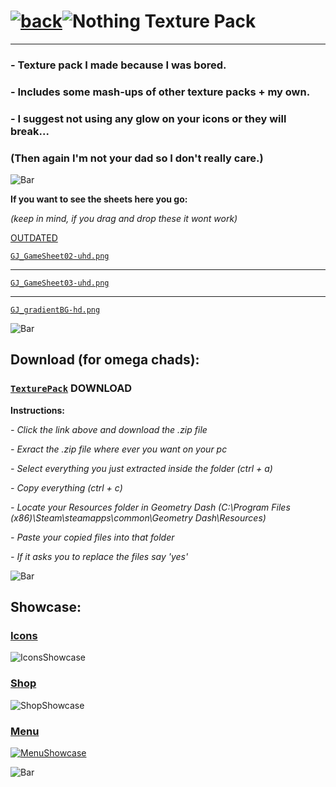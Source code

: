 # [![back](https://cdn.discordapp.com/emojis/887168885747511396?size=32)](https://dxrpy.github.io/Dxrpys-Garbage-Website)![`Nothing`](https://cdn.discordapp.com/attachments/584355797366997002/889386862916014090/nothing.png) Texture Pack
---

### - Texture pack I made because I was bored.
### - Includes some mash-ups of other texture packs + my own.
### - I suggest not using any glow on your icons or they will break...
### (Then again I'm not your dad so I don't really care.)

![`Bar`](https://cdn.discordapp.com/attachments/584355797366997002/889006586406772746/4M7IWwP.png)

**If you want to see the sheets here you go:**

*(keep in mind, if you drag and drop these it wont work)*

<ins>OUTDATED</ins>

[`GJ_GameSheet02-uhd.png`](https://cdn.discordapp.com/attachments/584355797366997002/888748003324739584/GJ_GameSheet02-uhd.png)

---

[`GJ_GameSheet03-uhd.png`](https://i.imgur.com/yRIvPDK.png)

---

[`GJ_gradientBG-hd.png`](https://cdn.discordapp.com/attachments/584355797366997002/888751059940564992/GJ_gradientBG-hd.png)

![`Bar`](https://cdn.discordapp.com/attachments/584355797366997002/889006586406772746/4M7IWwP.png)

## Download (for omega chads):

### [`TexturePack`](https://www.mediafire.com/file/ejh55vq4mvtmn6g/MemeMashUpPack.zip/file) DOWNLOAD

**Instructions:**

*- Click the link above and download the .zip file*

*- Exract the .zip file where ever you want on your pc*

*- Select everything you just extracted inside the folder (ctrl + a)*

*- Copy everything (ctrl + c)*

*- Locate your Resources folder in Geometry Dash (C:\Program Files (x86)\Steam\steamapps\common\Geometry Dash\Resources)*

*- Paste your copied files into that folder*

*- If it asks you to replace the files say 'yes'*


![`Bar`](https://cdn.discordapp.com/attachments/584355797366997002/889006586406772746/4M7IWwP.png)

## Showcase:


### <ins>**Icons**</ins>

![`IconsShowcase`](https://cdn.discordapp.com/attachments/584355797366997002/889022701216350248/unknown.png)

### <ins>**Shop**</ins>

![`ShopShowcase`](https://cdn.discordapp.com/attachments/584355797366997002/889023093035630682/unknown.png)

### <ins>**Menu**</ins>

[![`MenuShowcase`](https://cdn.discordapp.com/attachments/584355797366997002/889023270043668530/unknown.png)](https://dxrpy.github.io/Dxrpys-Garbage-Website/secret)

![`Bar`](https://cdn.discordapp.com/attachments/584355797366997002/889006586406772746/4M7IWwP.png)

